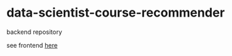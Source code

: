 # data-scientist-course-recommender

backend repository



see frontend [here](https://github.com/zhengxingliu/ds_course_recommender)
